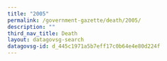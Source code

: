 ```yaml
---
title: "2005"
permalink: /government-gazette/death/2005/
description: ""
third_nav_title: Death
layout: datagovsg-search
datagovsg-id: d_445c1971a5b7eff17c0b64e4e80d224f
---
```

